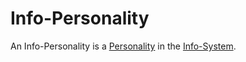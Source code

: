 # Info-Personality

An Info-Personality is a [Personality](70000000.md) in the [Info-System](9999999.md).
